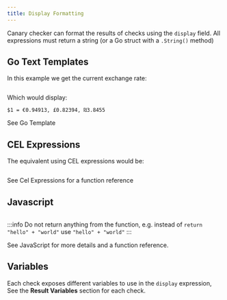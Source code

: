 ```yaml
---
title: Display Formatting
---
```


Canary checker can format the results of checks using the `display` field. All expressions must return a string (or a Go struct with a `.String()` method)

## Go Text Templates

In this example we get the current exchange rate:

```yaml title="display-with-gotemplate.yaml" file=../../../../modules/canary-checker/fixtures/minimal/display-with-gotemplate_pass.yaml

```

Which would display:

```
$1 = €0.94913, £0.82394, ₪3.8455
```

See <CommonLink to="gotemplate">Go Template</CommonLink>

## CEL Expressions

The equivalent using CEL expressions would be:

```yaml title="display-with-cel.yaml" file=../../../../modules/canary-checker/fixtures/minimal/display-with-cel_pass.yaml

```

See <CommonLink to="cel">Cel Expressions</CommonLink> for a function reference

## Javascript

```yaml title="display-with-javascript.yaml" file=../../../../modules/canary-checker/fixtures/minimal/display-with-javascript_pass.yaml

```

:::info
Do not return anything from the function, e.g. instead of `return "hello" + "world"` use `"hello" + "world"`
:::

See <CommonLink to="javascript">JavaScript</CommonLink> for more details and a function reference.

## Variables

Each check exposes different variables to use in the `display` expression, See the **Result Variables** section for each check.
